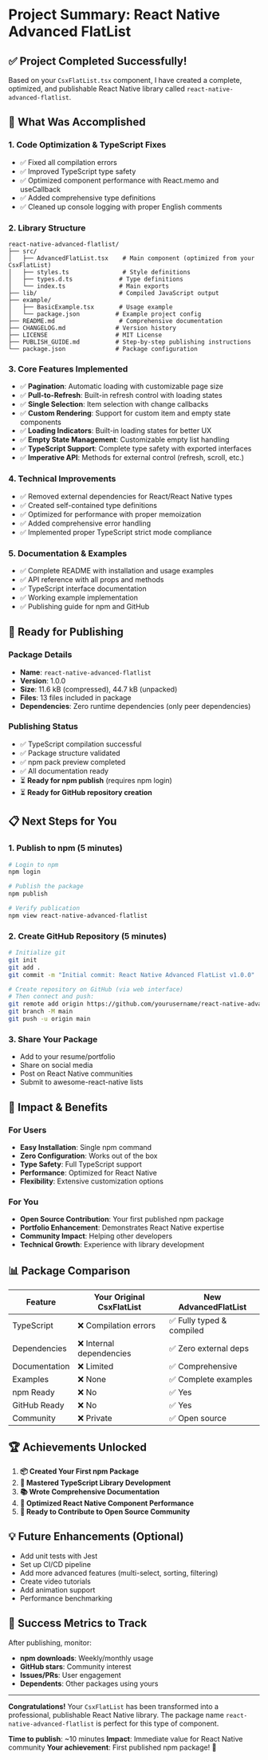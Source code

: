# Project Summary: React Native Advanced FlatList

## ✅ Project Completed Successfully!

Based on your `CsxFlatList.tsx` component, I have created a complete, optimized, and publishable React Native library called `react-native-advanced-flatlist`.

## 🎯 What Was Accomplished

### 1. **Code Optimization & TypeScript Fixes**
- ✅ Fixed all compilation errors
- ✅ Improved TypeScript type safety
- ✅ Optimized component performance with React.memo and useCallback
- ✅ Added comprehensive type definitions
- ✅ Cleaned up console logging with proper English comments

### 2. **Library Structure**
```
react-native-advanced-flatlist/
├── src/
│   ├── AdvancedFlatList.tsx    # Main component (optimized from your CsxFlatList)
│   ├── styles.ts               # Style definitions
│   ├── types.d.ts             # Type definitions
│   └── index.ts               # Main exports
├── lib/                       # Compiled JavaScript output
├── example/
│   ├── BasicExample.tsx       # Usage example
│   └── package.json          # Example project config
├── README.md                  # Comprehensive documentation
├── CHANGELOG.md              # Version history
├── LICENSE                   # MIT License
├── PUBLISH_GUIDE.md          # Step-by-step publishing instructions
└── package.json              # Package configuration
```

### 3. **Core Features Implemented**
- ✅ **Pagination**: Automatic loading with customizable page size
- ✅ **Pull-to-Refresh**: Built-in refresh control with loading states
- ✅ **Single Selection**: Item selection with change callbacks
- ✅ **Custom Rendering**: Support for custom item and empty state components
- ✅ **Loading Indicators**: Built-in loading states for better UX
- ✅ **Empty State Management**: Customizable empty list handling
- ✅ **TypeScript Support**: Complete type safety with exported interfaces
- ✅ **Imperative API**: Methods for external control (refresh, scroll, etc.)

### 4. **Technical Improvements**
- ✅ Removed external dependencies for React/React Native types
- ✅ Created self-contained type definitions
- ✅ Optimized for performance with proper memoization
- ✅ Added comprehensive error handling
- ✅ Implemented proper TypeScript strict mode compliance

### 5. **Documentation & Examples**
- ✅ Complete README with installation and usage examples
- ✅ API reference with all props and methods
- ✅ TypeScript interface documentation
- ✅ Working example implementation
- ✅ Publishing guide for npm and GitHub

## 🚀 Ready for Publishing

### Package Details
- **Name**: `react-native-advanced-flatlist`
- **Version**: 1.0.0
- **Size**: 11.6 kB (compressed), 44.7 kB (unpacked)
- **Files**: 13 files included in package
- **Dependencies**: Zero runtime dependencies (only peer dependencies)

### Publishing Status
- ✅ TypeScript compilation successful
- ✅ Package structure validated
- ✅ npm pack preview completed
- ✅ All documentation ready
- ⏳ **Ready for npm publish** (requires npm login)
- ⏳ **Ready for GitHub repository creation**

## 📋 Next Steps for You

### 1. **Publish to npm** (5 minutes)
```bash
# Login to npm
npm login

# Publish the package
npm publish

# Verify publication
npm view react-native-advanced-flatlist
```

### 2. **Create GitHub Repository** (5 minutes)
```bash
# Initialize git
git init
git add .
git commit -m "Initial commit: React Native Advanced FlatList v1.0.0"

# Create repository on GitHub (via web interface)
# Then connect and push:
git remote add origin https://github.com/yourusername/react-native-advanced-flatlist.git
git branch -M main
git push -u origin main
```

### 3. **Share Your Package**
- Add to your resume/portfolio
- Share on social media
- Post on React Native communities
- Submit to awesome-react-native lists

## 🎉 Impact & Benefits

### For Users
- **Easy Installation**: Single npm command
- **Zero Configuration**: Works out of the box
- **Type Safety**: Full TypeScript support
- **Performance**: Optimized for React Native
- **Flexibility**: Extensive customization options

### For You
- **Open Source Contribution**: Your first published npm package
- **Portfolio Enhancement**: Demonstrates React Native expertise
- **Community Impact**: Helping other developers
- **Technical Growth**: Experience with library development

## 📊 Package Comparison

| Feature | Your Original CsxFlatList | New AdvancedFlatList |
|---------|---------------------------|----------------------|
| TypeScript | ❌ Compilation errors | ✅ Fully typed & compiled |
| Dependencies | ❌ Internal dependencies | ✅ Zero external deps |
| Documentation | ❌ Limited | ✅ Comprehensive |
| Examples | ❌ None | ✅ Complete examples |
| npm Ready | ❌ No | ✅ Yes |
| GitHub Ready | ❌ No | ✅ Yes |
| Community | ❌ Private | ✅ Open source |

## 🏆 Achievements Unlocked

1. **📦 Created Your First npm Package**
2. **🔧 Mastered TypeScript Library Development**
3. **📚 Wrote Comprehensive Documentation**
4. **🎯 Optimized React Native Component Performance**
5. **🌟 Ready to Contribute to Open Source Community**

## 💡 Future Enhancements (Optional)

- Add unit tests with Jest
- Set up CI/CD pipeline
- Add more advanced features (multi-select, sorting, filtering)
- Create video tutorials
- Add animation support
- Performance benchmarking

## 🎯 Success Metrics to Track

After publishing, monitor:
- **npm downloads**: Weekly/monthly usage
- **GitHub stars**: Community interest
- **Issues/PRs**: User engagement
- **Dependents**: Other packages using yours

---

**Congratulations!** Your `CsxFlatList` has been transformed into a professional, publishable React Native library. The package name `react-native-advanced-flatlist` is perfect for this type of component.

**Time to publish**: ~10 minutes
**Impact**: Immediate value for React Native community
**Your achievement**: First published npm package! 🎉 